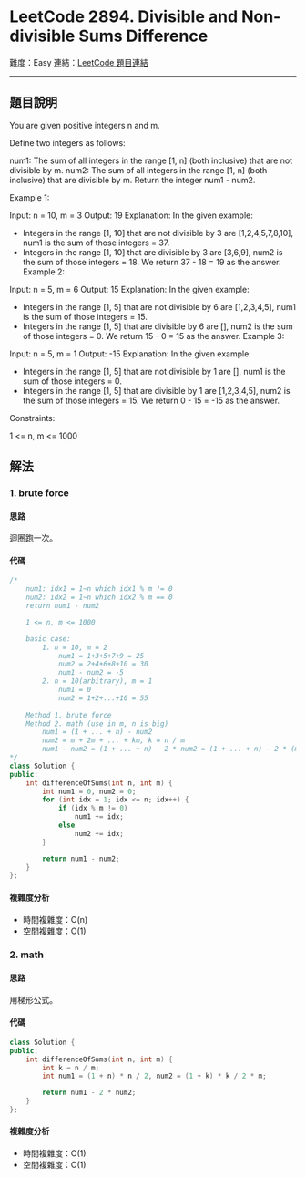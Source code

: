 # LeetCode 2894. Divisible and Non-divisible Sums Difference

難度：Easy
連結：[LeetCode 題目連結](https://leetcode.com/problems/divisible-and-non-divisible-sums-difference/description/)

---

## 題目說明
    
You are given positive integers n and m.

Define two integers as follows:

num1: The sum of all integers in the range [1, n] (both inclusive) that are not divisible by m.
num2: The sum of all integers in the range [1, n] (both inclusive) that are divisible by m.
Return the integer num1 - num2.

 

Example 1:

Input: n = 10, m = 3
Output: 19
Explanation: In the given example:
- Integers in the range [1, 10] that are not divisible by 3 are [1,2,4,5,7,8,10], num1 is the sum of those integers = 37.
- Integers in the range [1, 10] that are divisible by 3 are [3,6,9], num2 is the sum of those integers = 18.
We return 37 - 18 = 19 as the answer.
Example 2:

Input: n = 5, m = 6
Output: 15
Explanation: In the given example:
- Integers in the range [1, 5] that are not divisible by 6 are [1,2,3,4,5], num1 is the sum of those integers = 15.
- Integers in the range [1, 5] that are divisible by 6 are [], num2 is the sum of those integers = 0.
We return 15 - 0 = 15 as the answer.
Example 3:

Input: n = 5, m = 1
Output: -15
Explanation: In the given example:
- Integers in the range [1, 5] that are not divisible by 1 are [], num1 is the sum of those integers = 0.
- Integers in the range [1, 5] that are divisible by 1 are [1,2,3,4,5], num2 is the sum of those integers = 15.
We return 0 - 15 = -15 as the answer.
 

Constraints:

1 <= n, m <= 1000

## 解法
### 1. brute force
#### 思路

迴圈跑一次。

#### 代碼
```c++
/*
    num1: idx1 = 1~n which idx1 % m != 0
    num2: idx2 = 1~n which idx2 % m == 0
    return num1 - num2

    1 <= n, m <= 1000

    basic case:
        1. n = 10, m = 2
            num1 = 1+3+5+7+9 = 25
            num2 = 2+4+6+8+10 = 30
            num1 - num2 = -5
        2. n = 10(arbitrary), m = 1
            num1 = 0
            num2 = 1+2+...+10 = 55
    
    Method 1. brute force
    Method 2. math (use in m, n is big)
        num1 = (1 + ... + n) - num2
        num2 = m + 2m + ... + km, k = n / m
        num1 - num2 = (1 + ... + n) - 2 * num2 = (1 + ... + n) - 2 * (m + 2m + ... + km)
*/
class Solution {
public:
    int differenceOfSums(int n, int m) {
        int num1 = 0, num2 = 0;
        for (int idx = 1; idx <= n; idx++) {
            if (idx % m != 0)
                num1 += idx;
            else
                num2 += idx;
        }

        return num1 - num2;
    }
};
```

#### 複雜度分析

- 時間複雜度：O(n)
- 空間複雜度：O(1)

### 2. math
#### 思路

用梯形公式。

#### 代碼
```c++
class Solution {
public:
    int differenceOfSums(int n, int m) {
        int k = n / m;
        int num1 = (1 + n) * n / 2, num2 = (1 + k) * k / 2 * m;

        return num1 - 2 * num2; 
    }
};
```

#### 複雜度分析

- 時間複雜度：O(1)
- 空間複雜度：O(1)
